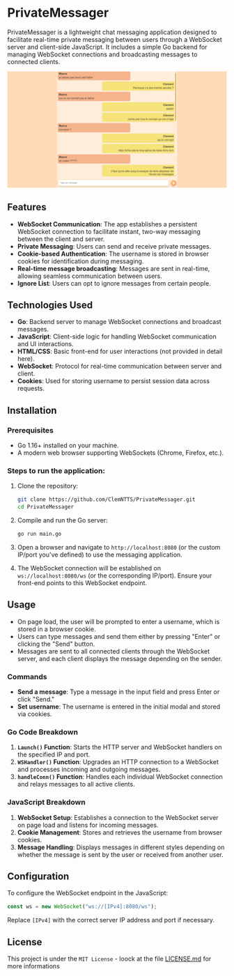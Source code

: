 # PrivateMessager

PrivateMessager is a lightweight chat messaging application designed to facilitate real-time private messaging between users through a WebSocket server and client-side JavaScript. It includes a simple Go backend for managing WebSocket connections and broadcasting messages to connected clients.

![alt text](/web/static/image.png)

## Features

- **WebSocket Communication**: The app establishes a persistent WebSocket connection to facilitate instant, two-way messaging between the client and server.
- **Private Messaging**: Users can send and receive private messages.
- **Cookie-based Authentication**: The username is stored in browser cookies for identification during messaging.
- **Real-time message broadcasting**: Messages are sent in real-time, allowing seamless communication between users.
- **Ignore List**: Users can opt to ignore messages from certain people.

## Technologies Used

- **Go**: Backend server to manage WebSocket connections and broadcast messages.
- **JavaScript**: Client-side logic for handling WebSocket communication and UI interactions.
- **HTML/CSS**: Basic front-end for user interactions (not provided in detail here).
- **WebSocket**: Protocol for real-time communication between server and client.
- **Cookies**: Used for storing username to persist session data across requests.

## Installation

### Prerequisites

- Go 1.16+ installed on your machine.
- A modern web browser supporting WebSockets (Chrome, Firefox, etc.).

### Steps to run the application:

1. Clone the repository:

   ```bash
   git clone https://github.com/ClemNTTS/PrivateMessager.git
   cd PrivateMessager
   ```

2. Compile and run the Go server:

   ```bash
   go run main.go
   ```

3. Open a browser and navigate to `http://localhost:8080` (or the custom IP/port you've defined) to use the messaging application.

4. The WebSocket connection will be established on `ws://localhost:8080/ws` (or the corresponding IP/port). Ensure your front-end points to this WebSocket endpoint.

## Usage

- On page load, the user will be prompted to enter a username, which is stored in a browser cookie.
- Users can type messages and send them either by pressing "Enter" or clicking the "Send" button.
- Messages are sent to all connected clients through the WebSocket server, and each client displays the message depending on the sender.

### Commands

- **Send a message**: Type a message in the input field and press Enter or click "Send."
- **Set username**: The username is entered in the initial modal and stored via cookies.

### Go Code Breakdown

1. **`Launch()` Function**: Starts the HTTP server and WebSocket handlers on the specified IP and port.
2. **`WSHandler()` Function**: Upgrades an HTTP connection to a WebSocket and processes incoming and outgoing messages.
3. **`handleConn()` Function**: Handles each individual WebSocket connection and relays messages to all active clients.

### JavaScript Breakdown

1. **WebSocket Setup**: Establishes a connection to the WebSocket server on page load and listens for incoming messages.
2. **Cookie Management**: Stores and retrieves the username from browser cookies.
3. **Message Handling**: Displays messages in different styles depending on whether the message is sent by the user or received from another user.

## Configuration

To configure the WebSocket endpoint in the JavaScript:

```javascript
const ws = new WebSocket("ws://[IPv4]:8080/ws");
```

Replace `[IPv4]` with the correct server IP address and port if necessary.

## License

This project is under the `MIT License` - loock at the file [LICENSE.md](LICENSE) for more informations
